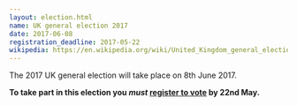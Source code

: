 ```yaml
---
layout: election.html
name: UK general election 2017
date: 2017-06-08
registration_deadline: 2017-05-22
wikipedia: https://en.wikipedia.org/wiki/United_Kingdom_general_election,_2017
---
```


The 2017 UK general election will take place on 8th June 2017.

**To take part in this election you *must*
[register to vote](https://gov.uk/register-to-vote) by 22nd May.**
